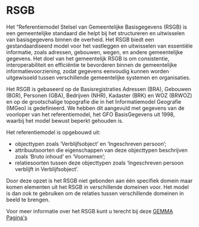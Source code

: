 # RSGB

Het “Referentiemodel Stelsel van Gemeentelijke Basisgegevens (RSGB) is een gemeentelijke standaard die helpt bij het structureren en uitwisselen van basisgegevens binnen de overheid. 
Het RSGB biedt een gestandaardiseerd model voor het vastleggen en uitwisselen van essentiële informatie, zoals adressen, gebouwen, wegen, en andere gemeentelijke gegevens. 
Het doel van het gemeentelijk RSGB is om consistentie, interoperabiliteit en efficiëntie te bevorderen binnen de gemeentelijke informatievoorziening, zodat gegevens eenvoudig kunnen 
worden uitgewisseld tussen verschillende gemeentelijke systemen en organisaties.

Het RSGB is gebaseerd op de Basisregistraties Adressen (BRA), Gebouwen (BGR), Personen (GBA), Bedrijven (NHR), Kadaster (BRK) en WOZ (BRWOZ) en op de grootschalige
topografie die in het Informatiemodel Geografie (IMGeo) is gedefinieerd. We hebben dit aangevuld met gegevens van de voorloper van het referentiemodel, het GFO BasisGegevens
uit 1998, waarbij het model bewust beperkt gehouden is. 

Het referentiemodel is opgebouwd uit:

- objecttypen zoals ‘Verblijfsobject’ en ‘Ingeschreven persoon’;
- attribuutsoorten die eigenschappen van deze objecttypen beschrijven zoals ‘Bruto inhoud’ en ‘Voornamen’;
- relatiesoorten tussen deze objecttypen zoals ‘Ingeschreven persoon verblijft in Verblijfsobject’.

Door deze opzet is het RSGB niet gebonden aan één specifiek domein maar komen elementen uit het RSGB in verschillende domeinen voor. Het model is dan ook te gebruiken om de relaties tussen 
verschillende domeinen in beeld te brengen.

Voor meer informatie over het RSGB kunt u terecht bij deze [GEMMA Pagina's](https://vng-realisatie.github.io/RSGB/)
